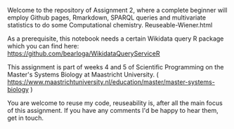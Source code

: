 Welcome to the repository of Assignment 2, where a complete beginner will employ
Github pages, Rmarkdown, SPARQL queries and multivariate statistics to do some 
Computational chemistry. Reuseable-Wiener.html

As a prerequisite, this notebook needs a certain Wikidata query R package which you can find here:
https://github.com/bearloga/WikidataQueryServiceR

This assignment is part of weeks 4 and 5 of Scientific Programming on the Master's Systems Biology at Maastricht University.
( https://www.maastrichtuniversity.nl/education/master/master-systems-biology )

You are welcome to reuse my code, reuseability is, after all the main focus of this assignment. 
If you have any comments I'd be happy to hear them, get in touch.
